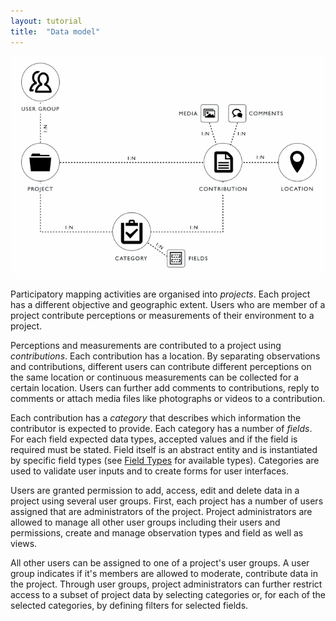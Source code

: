 ```yaml
---
layout: tutorial
title:  "Data model"
---
```


![Data model](/img/model.gif)

Participatory mapping activities are organised into _projects_. Each project has a different objective and geographic extent. Users who are member of a project contribute perceptions or measurements of their environment to a project.

Perceptions and measurements are contributed to a project using _contributions_. Each contribution has a location. By separating observations and contributions, different users can contribute different perceptions on the same location or continuous measurements can be collected for a certain location. Users can further add comments to contributions, reply to comments or attach media files like photographs or videos to a contribution.

Each contribution has a _category_ that describes which information the contributor is expected to provide. Each category has a number of _fields_. For each field expected data types, accepted values and if the field is required must be stated. Field itself is an abstract entity and is instantiated by specific field types (see [Field Types](/help/field-types.html) for available types). Categories are used to validate user inputs and to create forms for user interfaces.

Users are granted permission to add, access, edit and delete data in a project using several user groups. First, each project has a number of users assigned that are administrators of the project. Project administrators are allowed to manage all other user groups including their users and permissions, create and manage observation types and field as well as views.

All other users can be assigned to one of a project's user groups. A user group indicates if it's members are allowed to moderate, contribute data in the project. Through user groups, project administrators can further restrict access to a subset of project data by selecting categories or, for each of the selected categories, by defining filters for selected fields.
